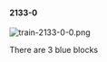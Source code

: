 #### 2133-0
![train-2133-0-0.png](https://github.com/lil-lab/nlvr/raw/master/nlvr/train/images/47/train-2133-0-0.png "train-2133-0-0.png")

There are 3 blue blocks